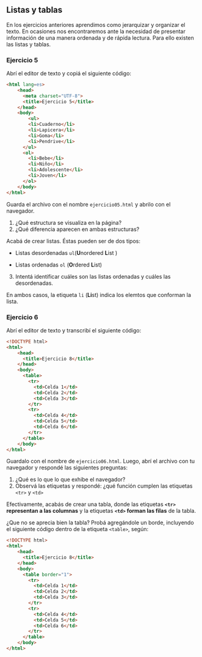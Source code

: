 ## Listas y tablas
En los ejercicios anteriores aprendimos como jerarquizar y organizar el texto. En ocasiones nos encontraremos ante la necesidad de presentar información de una manera ordenada y de rápida lectura. Para ello existen las listas y tablas. 

### Ejercicio 5

Abrí el editor de texto y copiá el siguiente código: 

```html linenums="1" hl_lines="7 8 9 10 11 12 13 14 15 16 17 18"
<html lang=es>
    <head>
      <meta charset="UTF-8">
      <title>Ejercicio 5</title>
    </head>
    <body>
  		<ul>
        <li>Cuaderno</li>
        <li>Lapicera</li>
        <li>Goma</li>
        <li>Pendrive</li>
      </ul>
      <ol>
      	<li>Bebe</li>
        <li>Niño</li>
        <li>Adolescente</li>
        <li>Joven</li>
      </ol>
    </body>
</html>
```

Guarda el archivo con el nombre `ejercicio05.html` y abrilo con el navegador. 

1. ¿Qué estructura se visualiza en la página?
2. ¿Qué diferencia aparecen en ambas estructuras?

Acabá de crear listas. Éstas pueden ser de dos tipos: 

* Listas desordenadas `ul`(**U**nordered **L**ist ) 

* Listas ordenadas `ol` (**O**rdered **L**ist)

3. Intentá identificar cuáles son las listas ordenadas y cuáles las desordenadas. 

En ambos casos, la etiqueta `li` (**Li**st) indica los elemtos que conforman la lista. 

### Ejercicio 6
Abrí el editor de texto y transcribí el siguiente código: 

```html linenums="1" hl_lines="7 8 9 10 11 12 13 14 15 16 17 18"
<!DOCTYPE html>
<html>
    <head>
      <title>Ejercicio 8</title>
    </head>
    <body>
      <table>
        <tr>
          <td>Celda 1</td>
          <td>Celda 2</td>
          <td>Celda 3</td>
        </tr>
        <tr>
          <td>Celda 4</td>
          <td>Celda 5</td>
          <td>Celda 6</td>
        </tr>
      </table>
    </body>
</html>
```

Guardalo con el nombre de `ejercicio06.html`. Luego, abrí el archivo con tu navegador y respondé las siguientes preguntas: 

1. ¿Qué es lo que lo que exhibe el navegador? 
2. Observá las etiquetas y respondé: ¿qué función cumplen las etiquetas `<tr>` y `<td>`

Efectivamente, acabás de crear una tabla, donde las etiquetas **`<tr>` representan a las columnas** y la etiquetas **`<td>` forman las filas** de la tabla. 

¿Que no se aprecia bien la tabla? Probá agregándole un borde, incluyendo el siguiente código dentro de la etiqueta `<table>`, según: 

```html linenums="1" hl_lines="7"
<!DOCTYPE html>
<html>
    <head>
      <title>Ejercicio 8</title>
    </head>
    <body>
      <table border="1">
        <tr>
          <td>Celda 1</td>
          <td>Celda 2</td>
          <td>Celda 3</td>
        </tr>
        <tr>
          <td>Celda 4</td>
          <td>Celda 5</td>
          <td>Celda 6</td>
        </tr>
      </table>
    </body>
</html>
```